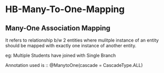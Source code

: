 # HB-Many-To-One-Mapping

Many-One Association Mapping
-----------------------------------------
It refers to relationship b/w 2 entities where mulitple instance of an entity
should be mapped with exactly one instance of
another entity.

eg: Multiple Students have joined with Single Branch

Annotation used is :: @ManytoOne(cascade = CascadeType.ALL)
